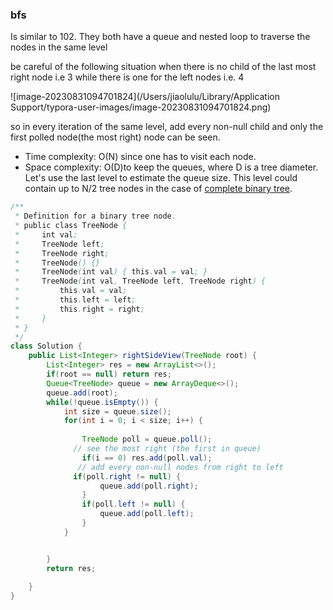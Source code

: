 ### bfs

Is similar to 102. They both have a queue and nested loop to traverse the nodes in the same level

be careful of the following situation when there is no child of the last most right node i.e 3 while there is one for the left nodes i.e. 4 

![image-20230831094701824](/Users/jiaolulu/Library/Application Support/typora-user-images/image-20230831094701824.png)

so in every iteration of the same level, add every non-null child and only the first polled node(the most right) node can be seen.

- Time complexity: O(N) since one has to visit each node.
- Space complexity: O(D)to keep the queues,
  where D is a tree diameter.
  Let's use the last level to estimate the queue size.
  This level could contain up to N/2 tree nodes in the case of
  [complete binary tree](https://leetcode.com/problems/count-complete-tree-nodes/).

```java
/**
 * Definition for a binary tree node.
 * public class TreeNode {
 *     int val;
 *     TreeNode left;
 *     TreeNode right;
 *     TreeNode() {}
 *     TreeNode(int val) { this.val = val; }
 *     TreeNode(int val, TreeNode left, TreeNode right) {
 *         this.val = val;
 *         this.left = left;
 *         this.right = right;
 *     }
 * }
 */
class Solution {
    public List<Integer> rightSideView(TreeNode root) {
        List<Integer> res = new ArrayList<>();
        if(root == null) return res;
        Queue<TreeNode> queue = new ArrayDeque<>();
        queue.add(root);
        while(!queue.isEmpty()) {
            int size = queue.size();
            for(int i = 0; i < size; i++) {
                
                TreeNode poll = queue.poll();
              // see the most right (the first in queue)
                if(i == 0) res.add(poll.val);
               // add every non-null nodes from right to left
              if(poll.right != null) {
                    queue.add(poll.right);
                }
                if(poll.left != null) {
                    queue.add(poll.left);
                }
            }


        }
        return res;
        
    }
}
```

